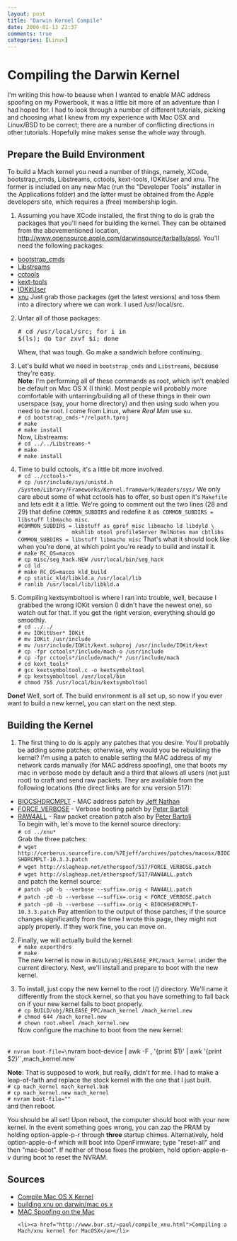 ```yaml
---
layout: post
title: "Darwin Kernel Compile"
date: 2006-01-13 22:37
comments: true
categories: [Linux]
---
```

<h1>Compiling the Darwin Kernel</h1>

I'm writing this how-to beause when I wanted to enable MAC address spoofing on my Powerbook, it was a little bit more of an adventure than I had hoped for.  I had to look through a number of different tutorials, picking and choosing what I knew from my experience with Mac OSX and Linux/BSD to be correct; there are a number of conflicting directions in other tutorials.  Hopefully mine makes sense the whole way through.

<h2>Prepare the Build Environment</h2>

To build a Mach kernel you need a number of things, namely, XCode, bootstrap_cmds, Libstreams, cctools, kext-tools, IOKitUser and xnu.  The former is included on any new Mac (run the "Developer Tools" installer in the Applications folder) and the latter must be obtained from the Apple developers site, which requires a (free) membership login.

1. Assuming you have XCode installed, the first thing to do is grab the packages that you'll need for building the kernel.  They can be obtained from the abovementioned location, <a href="http://www.opensource.apple.com/darwinsource/tarballs/apsl">http://www.opensource.apple.com/darwinsource/tarballs/apsl</a>.  You'll need the following packages:
 - <a href="http://www.opensource.apple.com/darwinsource/tarballs/apsl/bootstrap_cmds-44.tar.gz">bootstrap_cmds</a>
 - <a href="http://www.opensource.apple.com/darwinsource/tarballs/apsl/Libstreams-23.tar.gz">Libstreams</a>
 - <a href="http://www.opensource.apple.com/darwinsource/tarballs/apsl/cctools-525.tar.gz">cctools</a>
 - <a href="http://www.opensource.apple.com/darwinsource/tarballs/apsl/kext_tools-42.tar.gz">kext-tools</a>
 - <a href="http://www.opensource.apple.com/darwinsource/tarballs/apsl/IOKitUser-184.tar.gz">IOKitUser</a>
 - <a href="http://www.opensource.apple.com/darwinsource/tarballs/apsl/xnu-517.11.1.tar.gz">xnu</a>
Just grab those packages (get the latest versions) and toss them into a directory where we can work.  I used /usr/local/src.

2. Untar all of those packages:  <pre># cd /usr/local/src; for i in $(ls); do tar zxvf $i; done</pre>  Whew, that was tough.  Go make a sandwich before continuing.

3. Let's build what we need in `bootstrap_cmds` and `Libstreams`, because they're easy.
<br />**Note**: I'm performing all of these commands as root, which isn't enabled be default on Mac OS X (I think).  Most people will probably more comfortable with untarring/building all of these things in their own userspace (say, your home directory) and then using sudo when you need to be root.  I come from Linux, where _Real Men_ use su.
<br />`# cd bootstrap_cmds-*/relpath.tproj`
<br />`# make`
<br />`# make install`
<br />Now, Libstreams:
<br />`# cd ../../Libstreams-*`
<br />`# make`
<br />`# make install`

4. Time to build cctools, it's a little bit more involved.
<br />`# cd ../cctools-*`
<br />`# cp /usr/include/sys/unistd.h /System/Library/Frameworks/Kernel.framework/Headers/sys/`
We only care about some of what cctools has to offer, so bust open it's `Makefile` and lets edit it a little.  We're going to comment out the two lines (28 and 29) that define `COMMON_SUBDIRS` and redefine it as` COMMON_SUBDIRS = libstuff libmacho misc`.
<br />`#COMMON_SUBDIRS = libstuff as gprof misc libmacho ld libdyld \`
<br />`#                mkshlib otool profileServer RelNotes man cbtlibs`
<br />`COMMON_SUBDIRS = libstuff libmacho misc`
That's what it should look like when you're done, at which point you're ready to build and install it.
<br />`# make RC_OS=macos`
<br />`# cp misc/seg_hack.NEW /usr/local/bin/seg_hack`
<br />`# cd ld`
<br />`# make RC_OS=macos kld_build`
<br />`# cp static_kld/libkld.a /usr/local/lib`
<br />`# ranlib /usr/local/lib/libkld.a`

5. Compiling kextsymboltool is where I ran into trouble, well, because I grabbed the wrong IOKit version (I didn't have the newest one), so watch out for that.  If you get the right version, everything should go smoothly.
<br />`# cd ../../`
<br />`# mv IOKitUser* IOKit`
<br />`# mv IOKit /usr/include`
<br />`# mv /usr/include/IOKit/kext.subproj /usr/include/IOKit/kext`
<br />`# cp -fpr cctools*/include/mach-o /usr/include`
<br />`# cp -fpr cctools*/include/mach/* /usr/include/mach`
<br />`# cd kext_tools*`
<br />`# gcc kextsymboltool.c -o kextsymboltool`
<br />`# cp kextsymboltool /usr/local/bin`
<br />`# chmod 755 /usr/local/bin/kextsymboltool`

__Done!__  Well, sort of.  The build environment is all set up, so now if you ever want to build a new kernel, you can start on the next step.


<h2>Building the Kernel</h2>

1. The first thing to do is apply any patches that you desire.  You'll probably be adding some patches; otherwise, why would you be rebuilding the kernel?  I'm using a patch to enable setting the MAC address of my network cards manually (for MAC address spoofing), one that boots my mac in verbose mode by default and a third that allows all users (not just root) to craft and send raw packets.  They are available from the following locations (the direct links are for xnu version 517):
 - <a href="http://cerberus.sourcefire.com/~jeff/archives/patches/macosx/BIOCSHDRCMPLT-panther.patch">BIOCSHDRCMPLT</a> - MAC address patch by <a href="http://cerberus.sourcefire.com/%7Ejeff/security.html">Jeff Nathan</a>
 - <a href="http://slagheap.net/etherspoof/517/FORCE_VERBOSE.patch">FORCE_VERBOSE</a> - Verbose booting patch by <a href="http://slagheap.net/etherspoof/">Peter Bartoli</a>
 - <a href="http://slagheap.net/etherspoof/517/RAW4ALL.patch">RAW4ALL</a> - Raw packet creation patch also by <a href="http://slagheap.net/etherspoof/">Peter Bartoli</a>
<br />To begin with, let's move to the kernel source directory:
<br />`# cd ../xnu*`
<br />Grab the three patches:
<br />`# wget http://cerberus.sourcefire.com/%7Ejeff/archives/patches/macosx/BIOCSHDRCMPLT-10.3.3.patch`
<br />`# wget http://slagheap.net/etherspoof/517/FORCE_VERBOSE.patch`
<br />`# wget http://slagheap.net/etherspoof/517/RAW4ALL.patch`
<br />and patch the kernel source:
<br />`# patch -p0 -b --verbose --suffix=.orig < RAW4ALL.patch`
<br />`# patch -p0 -b --verbose --suffix=.orig < FORCE_VERBOSE.patch`
<br />`# patch -p0 -b --verbose --suffix=.orig < BIOCHSHDRCMPLT-10.3.3.patch`
Pay attention to the output of those patches; if the source changes significantly from the time I wrote this page, they might not apply properly.  If they work fine, you can move on.

2. Finally, we will actually build the kernel:
<br />`# make exporthdrs`
<br />`# make`
<br />The new kernel is now in `BUILD/obj/RELEASE_PPC/mach_kernel` under the current directory.  Next, we'll install and prepare to boot with the new kernel.

3. To install, just copy the new kernel to the root (/) directory.  We'll name it differently from the stock kernel, so that you have something to fall back on if your new kernel fails to boot properly.
<br />`# cp BUILD/obj/RELEASE_PPC/mach_kernel /mach_kernel.new`
<br />`# chmod 644 /mach_kernel.new`
<br />`# chown root.wheel /mach_kernel.new`
<br />Now configure the machine to boot from the new kernel:

<br />`# nvram boot-file=\`nvram boot-device | awk -F , '{print $1}' | awk '{print $2}'\`,mach_kernel.new`

**Note**: That is supposed to work, but really, didn't for me.  I had  to make a leap-of-faith and replace the stock kernel with the one that I just built.
<br />`# cp mach_kernel mach_kernel.bak`
<br />`# cp mach_kernel.new mach_kernel`
<br />`# nvram boot-file=""`
<br />and then reboot.

You should be all set!  Upon reboot, the computer should boot with your new kernel.  In the event something goes wrong, you can zap the PRAM by holding
option-apple-p-r through <b>three</b> startup chimes.  Alternatively, hold option-apple-o-f which will boot into OpenFirmware; type "reset-all" and then "mac-boot".  If neither of those fixes the problem, hold option-apple-n-v during boot to reset the NVRAM.

<h2>Sources</h2>
<ul>
	<li><a href="http://www.labo-apple.org/en/print/242/">Compile Mac OS X
	Kernel</a></li>
	<li><a href="http://opendarwin.org/~jpm/xnu.html">building xnu on darwin/mac
	os x</a></li>
	<li><a href="http://slagheap.net/etherspoof/">MAC Spoofing on the Mac</a></li>

	<li><a href="http://www.bur.st/~paul/compile_xnu.html">Compiling a Mach/xnu kernel for MacOSX</a></li>
</ul>
